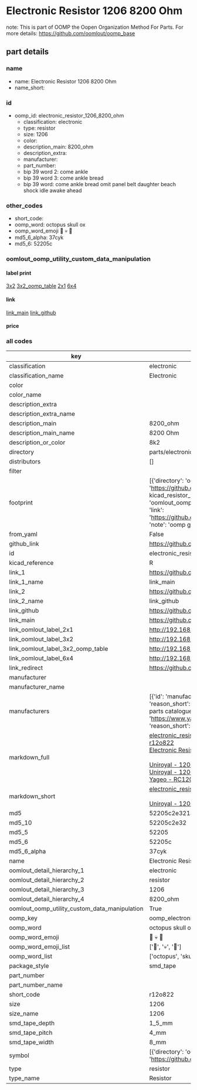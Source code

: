 # Electronic Resistor 1206 8200 Ohm  

note: This is part of OOMP the Oopen Organization Method For Parts. For more details: https://github.com/oomlout/oomp_base

##  part details
  







### name
* name: Electronic Resistor 1206 8200 Ohm
* name_short: 
### id
* oomp_id: electronic_resistor_1206_8200_ohm
  * classification: electronic
  * type: resistor
  * size: 1206
  * color: 
  * description_main: 8200_ohm
  * description_extra: 
  * manufacturer: 
  * part_number: 
  * bip 39 word 2: come ankle
  * bip 39 word 3: come ankle bread
  * bip 39 word: come ankle bread omit panel belt daughter beach shock idle awake ahead

### other_codes
* short_code: 
* oomp_word: octopus skull ox
* oomp_word_emoji :octopus: :skull: :ox:
* md5_6_alpha: 37cyk
* md5_6: 52205c






### oomlout_oomp_utility_custom_data_manipulation
#### label print
[3x2](http://192.168.1.245:1112/?label=oomp%2037cyk)
[3x2_oomp_table](http://192.168.1.108:1112/?label=oomp%2037cyk)
[2x1](http://192.168.1.242:1112/?label=oomp%2037cyk)
[6x4](http://192.168.1.55:1112/?label=oomp%2037cyk)    

#### link

[link_main](https://github.com/oomlout/oomlout_oomp_version_1_messy/tree/main/parts/electronic_resistor_1206_8200_ohm) [link_github](https://github.com/oomlout/oomlout_oomp_version_1_messy/tree/main/parts/electronic_resistor_1206_8200_ohm)                             

#### price







### all codes 
| key | value |  
| --- | --- |  
| classification | electronic |  
| classification_name | Electronic |  
| color |  |  
| color_name |  |  
| description_extra |  |  
| description_extra_name |  |  
| description_main | 8200_ohm |  
| description_main_name | 8200 Ohm |  
| description_or_color | 8k2 |  
| directory | parts/electronic_resistor_1206_8200_ohm |  
| distributors | [] |  
| filter |  |  
| footprint | [{'directory': 'oomlout_oomp_footprint_bot/footprints/kicad_resistor_smd_r_1206_3216metric//working/working.kicad_mod', 'index': 0, 'link': 'https://github.com/oomlout/oomlout_oomp_footprint_bot/tree/main/foootprntss/kicad_resistor_smd_r_1206_3216metric', 'note': 'source footprint kicad_resistor_smd_r_1206_3216metric', 'oomp_key': 'oomp_kicad_resistor_smd_r_1206_3216metric'}, {'directory': 'oomlout_oomp_footprint_bot/footprints/oomlout_oomlout_oomp_part_footprints_r12o822_electronic_resistor_1206_8200_ohm//working/working.kicad_mod', 'index': 1, 'link': 'https://github.com/oomlout/oomlout_oomp_footprint_bot/tree/main/foootprntss/oomlout_oomlout_oomp_part_footprints_r12o822_electronic_resistor_1206_8200_ohm', 'note': 'oomp generated footprint', 'oomp_key': 'oomp_oomlout_oomlout_oomp_part_footprints_r12o822_electronic_resistor_1206_8200_ohm'}] |  
| from_yaml | False |  
| github_link | https://github.com/oomlout/oomlout_oomp_part_src/tree/main/parts/electronic_resistor_1206_8200_ohm |  
| id | electronic_resistor_1206_8200_ohm |  
| kicad_reference | R |  
| link_1 | https://github.com/oomlout/oomlout_oomp_version_1_messy/tree/main/parts/electronic_resistor_1206_8200_ohm |  
| link_1_name | link_main |  
| link_2 | https://github.com/oomlout/oomlout_oomp_version_1_messy/tree/main/parts/electronic_resistor_1206_8200_ohm |  
| link_2_name | link_github |  
| link_github | https://github.com/oomlout/oomlout_oomp_version_1_messy/tree/main/parts/electronic_resistor_1206_8200_ohm |  
| link_main | https://github.com/oomlout/oomlout_oomp_version_1_messy/tree/main/parts/electronic_resistor_1206_8200_ohm |  
| link_oomlout_label_2x1 | http://192.168.1.242:1112/?label=oomp%2037cyk |  
| link_oomlout_label_3x2 | http://192.168.1.245:1112/?label=oomp%2037cyk |  
| link_oomlout_label_3x2_oomp_table | http://192.168.1.108:1112/?label=oomp%2037cyk |  
| link_oomlout_label_6x4 | http://192.168.1.55:1112/?label=oomp%2037cyk |  
| link_redirect | https://github.com/oomlout/oomlout_oomp_version_1_messy/tree/main/parts/electronic_resistor_1206_8200_ohm |  
| manufacturer |  |  
| manufacturer_name |  |  
| manufacturers | [{'id': 'manufacturer_uniroyal', 'link': '', 'name': 'Uniroyal', 'note': {'reason': 'did this one first, but not in jlc pcb basic parts and 1 percent are and they are the same price', 'reason_short': 'not in jlc basic parts'}, 'part_number': '1206W4J0822T5E'}, {'id': 'manufacturer_uniroyal', 'link': '', 'name': 'Uniroyal', 'note': {'reason': 'in the jlc basic parts catalogue', 'reason_short': 'jlc basic part'}, 'part_number': '1206W4F8201T5E'}, {'id': 'manufacturer_yageo', 'link': 'https://www.yageo.com/en/Chart/Download/pdf/RC1206JR-078K2L', 'name': 'Yageo', 'note': {'reason': 'yageo is a commonly cross referenced part number', 'reason_short': 'available everywhere'}, 'part_number': 'RC1206JR-078K2L'}] |  
| markdown_full | [electronic_resistor_1206_8200_ohm](none)<br>[r12o822](none)<br>[Electronic Resistor 1206 8200 Ohm](none)<br><br>[Uniroyal - 1206W4J0822T5E- not in jlc basic parts]() [(L)  ](https://www.lcsc.com/search?q=1206W4J0822T5E)[(D)  ](https://www.digikey.com/en/products?keywords=1206W4J0822T5E)[(M)  ](https://www.mouser.com/Search/Refine?Keyword=1206W4J0822T5E)[(N)  ](https://www.newark.com/search?st=1206W4J0822T5E)[(SZ)  ](https://so.szlcsc.com/global.html?k=1206W4J0822T5E)<br>[Uniroyal - 1206W4F8201T5E- jlc basic part]() [(L)  ](https://www.lcsc.com/search?q=1206W4F8201T5E)[(D)  ](https://www.digikey.com/en/products?keywords=1206W4F8201T5E)[(M)  ](https://www.mouser.com/Search/Refine?Keyword=1206W4F8201T5E)[(N)  ](https://www.newark.com/search?st=1206W4F8201T5E)[(SZ)  ](https://so.szlcsc.com/global.html?k=1206W4F8201T5E)<br>[Yageo - RC1206JR-078K2L- available everywhere](https://www.yageo.com/en/Chart/Download/pdf/RC1206JR-078K2L) [(L)  ](https://www.lcsc.com/search?q=RC1206JR-078K2L)[(D)  ](https://www.digikey.com/en/products?keywords=RC1206JR-078K2L)[(M)  ](https://www.mouser.com/Search/Refine?Keyword=RC1206JR-078K2L)[(N)  ](https://www.newark.com/search?st=RC1206JR-078K2L)[(SZ)  ](https://so.szlcsc.com/global.html?k=RC1206JR-078K2L)<br> |  
| markdown_short | [electronic_resistor_1206_8200_ohm](none)<br><br>[Uniroyal - 1206W4J0822T5E- not in jlc basic parts]()[Uniroyal - 1206W4F8201T5E- jlc basic part]()[Yageo - RC1206JR-078K2L- available everywhere](https://www.yageo.com/en/Chart/Download/pdf/RC1206JR-078K2L) |  
| md5 | 52205c2e321366f853cfc9a636c24970 |  
| md5_10 | 52205c2e32 |  
| md5_5 | 52205 |  
| md5_6 | 52205c |  
| md5_6_alpha | 37cyk |  
| name | Electronic Resistor 1206 8200 Ohm |  
| oomlout_detail_hierarchy_1 | electronic |  
| oomlout_detail_hierarchy_2 | resistor |  
| oomlout_detail_hierarchy_3 | 1206 |  
| oomlout_detail_hierarchy_4 | 8200_ohm |  
| oomlout_oomp_utility_custom_data_manipulation | True |  
| oomp_key | oomp_electronic_resistor_1206_8200_ohm |  
| oomp_word | octopus skull ox |  
| oomp_word_emoji | :octopus: :skull: :ox: |  
| oomp_word_emoji_list | [':octopus:', ':skull:', ':ox:'] |  
| oomp_word_list | ['octopus', 'skull', 'ox'] |  
| package_style | smd_tape |  
| part_number |  |  
| part_number_name |  |  
| short_code | r12o822 |  
| size | 1206 |  
| size_name | 1206 |  
| smd_tape_depth | 1_5_mm |  
| smd_tape_pitch | 4_mm |  
| smd_tape_width | 8_mm |  
| symbol | [{'directory': 'oomlout_oomp_symbol_bot/symbols/kicad_device_r//working/working.kicad_sym', 'index': 0, 'link': 'https://github.com/oomlout/oomlout_oomp_symbol_bot/tree/main/symbols/kicad_device_r', 'oomp_key': 'oomp_kicad_device_r'}] |  
| type | resistor |  
| type_name | Resistor |  
